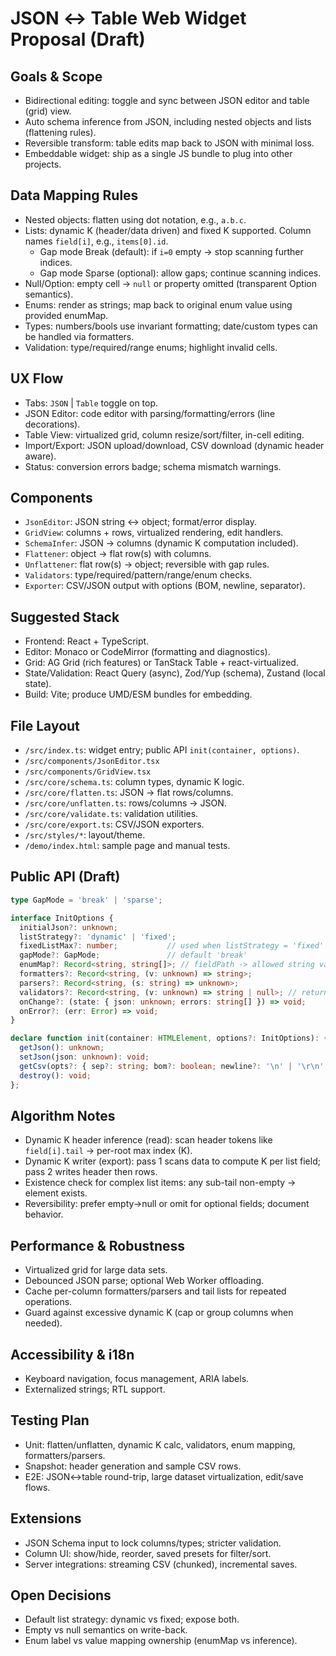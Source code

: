 # JSON ↔ Table Web Widget Proposal (Draft)

## Goals & Scope
- Bidirectional editing: toggle and sync between JSON editor and table (grid) view.
- Auto schema inference from JSON, including nested objects and lists (flattening rules).
- Reversible transform: table edits map back to JSON with minimal loss.
- Embeddable widget: ship as a single JS bundle to plug into other projects.

## Data Mapping Rules
- Nested objects: flatten using dot notation, e.g., `a.b.c`.
- Lists: dynamic K (header/data driven) and fixed K supported. Column names `field[i]`, e.g., `items[0].id`.
  - Gap mode Break (default): if `i=0` empty → stop scanning further indices.
  - Gap mode Sparse (optional): allow gaps; continue scanning indices.
- Null/Option: empty cell → `null` or property omitted (transparent Option semantics).
- Enums: render as strings; map back to original enum value using provided enumMap.
- Types: numbers/bools use invariant formatting; date/custom types can be handled via formatters.
- Validation: type/required/range enums; highlight invalid cells.

## UX Flow
- Tabs: `JSON` | `Table` toggle on top.
- JSON Editor: code editor with parsing/formatting/errors (line decorations).
- Table View: virtualized grid, column resize/sort/filter, in-cell editing.
- Import/Export: JSON upload/download, CSV download (dynamic header aware).
- Status: conversion errors badge; schema mismatch warnings.

## Components
- `JsonEditor`: JSON string ↔ object; format/error display.
- `GridView`: columns + rows, virtualized rendering, edit handlers.
- `SchemaInfer`: JSON → columns (dynamic K computation included).
- `Flattener`: object → flat row(s) with columns.
- `Unflattener`: flat row(s) → object; reversible with gap rules.
- `Validators`: type/required/pattern/range/enum checks.
- `Exporter`: CSV/JSON output with options (BOM, newline, separator).

## Suggested Stack
- Frontend: React + TypeScript.
- Editor: Monaco or CodeMirror (formatting and diagnostics).
- Grid: AG Grid (rich features) or TanStack Table + react-virtualized.
- State/Validation: React Query (async), Zod/Yup (schema), Zustand (local state).
- Build: Vite; produce UMD/ESM bundles for embedding.

## File Layout
- `/src/index.ts`: widget entry; public API `init(container, options)`.
- `/src/components/JsonEditor.tsx`
- `/src/components/GridView.tsx`
- `/src/core/schema.ts`: column types, dynamic K logic.
- `/src/core/flatten.ts`: JSON → flat rows/columns.
- `/src/core/unflatten.ts`: rows/columns → JSON.
- `/src/core/validate.ts`: validation utilities.
- `/src/core/export.ts`: CSV/JSON exporters.
- `/src/styles/*`: layout/theme.
- `/demo/index.html`: sample page and manual tests.

## Public API (Draft)
```ts
type GapMode = 'break' | 'sparse';

interface InitOptions {
  initialJson?: unknown;
  listStrategy?: 'dynamic' | 'fixed';
  fixedListMax?: number;           // used when listStrategy = 'fixed'
  gapMode?: GapMode;               // default 'break'
  enumMap?: Record<string, string[]>; // fieldPath -> allowed string values
  formatters?: Record<string, (v: unknown) => string>;
  parsers?: Record<string, (s: string) => unknown>;
  validators?: Record<string, (v: unknown) => string | null>; // return error or null
  onChange?: (state: { json: unknown; errors: string[] }) => void;
  onError?: (err: Error) => void;
}

declare function init(container: HTMLElement, options?: InitOptions): {
  getJson(): unknown;
  setJson(json: unknown): void;
  getCsv(opts?: { sep?: string; bom?: boolean; newline?: '\n' | '\r\n' }): string;
  destroy(): void;
};
```

## Algorithm Notes
- Dynamic K header inference (read): scan header tokens like `field[i].tail` → per-root max index (K).
- Dynamic K writer (export): pass 1 scans data to compute K per list field; pass 2 writes header then rows.
- Existence check for complex list items: any sub-tail non-empty → element exists.
- Reversibility: prefer empty→null or omit for optional fields; document behavior.

## Performance & Robustness
- Virtualized grid for large data sets.
- Debounced JSON parse; optional Web Worker offloading.
- Cache per-column formatters/parsers and tail lists for repeated operations.
- Guard against excessive dynamic K (cap or group columns when needed).

## Accessibility & i18n
- Keyboard navigation, focus management, ARIA labels.
- Externalized strings; RTL support.

## Testing Plan
- Unit: flatten/unflatten, dynamic K calc, validators, enum mapping, formatters/parsers.
- Snapshot: header generation and sample CSV rows.
- E2E: JSON↔table round-trip, large dataset virtualization, edit/save flows.

## Extensions
- JSON Schema input to lock columns/types; stricter validation.
- Column UI: show/hide, reorder, saved presets for filter/sort.
- Server integrations: streaming CSV (chunked), incremental saves.

## Open Decisions
- Default list strategy: dynamic vs fixed; expose both.
- Empty vs null semantics on write-back.
- Enum label vs value mapping ownership (enumMap vs inference).

